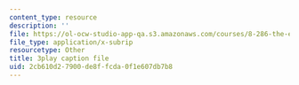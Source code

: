 ```yaml
---
content_type: resource
description: ''
file: https://ol-ocw-studio-app-qa.s3.amazonaws.com/courses/8-286-the-early-universe-fall-2013/2cb610d27900de8ffcda0f1e607db7b8_U_Ot1PTuUv4.srt
file_type: application/x-subrip
resourcetype: Other
title: 3play caption file
uid: 2cb610d2-7900-de8f-fcda-0f1e607db7b8
---
```


